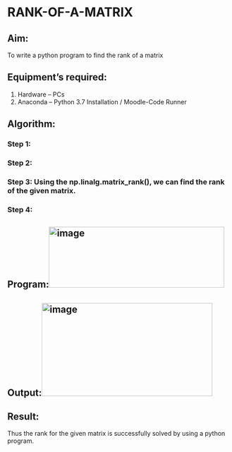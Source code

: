 # RANK-OF-A-MATRIX
## Aim:
To write a python program to find the rank of a matrix
## Equipment’s required:
1. 	Hardware – PCs
2. 	Anaconda – Python 3.7 Installation / Moodle-Code Runner
## Algorithm:
### Step 1: 
### Step 2: 
### Step 3: Using the np.linalg.matrix_rank(), we can find the rank of the given matrix.
### Step 4: 
## Program:<img width="398" height="138" alt="image" src="https://github.com/user-attachments/assets/d5b00be8-5b37-45cd-b3b1-f195e755a066" />

## Output:<img width="387" height="211" alt="image" src="https://github.com/user-attachments/assets/1d7ff338-a579-45e6-bed9-15980fcabd34" />

## Result:
Thus the rank for the given matrix is successfully solved by  using a python program.

